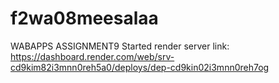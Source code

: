 # f2wa08meesalaa
WABAPPS ASSIGNMENT9 Started
render server link:
https://dashboard.render.com/web/srv-cd9kim82i3mnn0reh5a0/deploys/dep-cd9kin02i3mnn0reh7og

